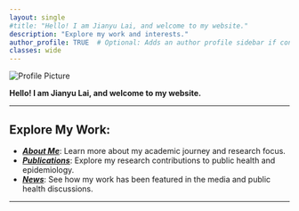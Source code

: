 ```yaml
---
layout: single
#title: "Hello! I am Jianyu Lai, and welcome to my website."
description: "Explore my work and interests."
author_profile: TRUE  # Optional: Adds an author profile sidebar if configured.
classes: wide
---
```



![Profile Picture](/assets/images/background.jpg)  



**Hello! I am Jianyu Lai, and welcome to my website.**



---

## Explore My Work:
- **[*About Me*](/aboutme/)**: Learn more about my academic journey and research focus.  
- **[*Publications*](/publications/)**: Explore my research contributions to public health and epidemiology.  
- **[*News*](/news/)**: See how my work has been featured in the media and public health discussions.  

---


